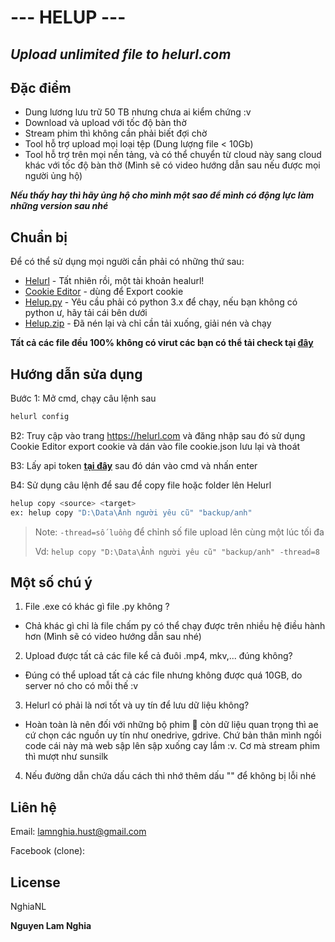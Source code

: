 # --- HELUP ---
## _Upload unlimited file to helurl.com_
## Đặc điểm
- Dung lương lưu trữ 50 TB nhưng chưa ai kiểm chứng :v
- Download và upload với tốc độ bàn thờ
- Stream phim thì không cần phải biết đợi chờ
- Tool hỗ trợ upload mọi loại tệp (Dung lượng file < 10Gb)
- Tool hỗ trợ trên mọi nền tảng, và có thể chuyển từ cloud này sang cloud khác với tốc độ bàn thờ (Mình sẽ có video hướng dẫn sau nếu được mọi người ủng hộ)


***Nếu thấy hay thì hãy ủng hộ cho mình một sao để mình có động lực làm những version sau nhé***
## Chuẩn bị

Để có thể sử dụng mọi người cần phải có những thứ sau:

- [Helurl](https://helurl.com) - Tất nhiên rồi, một tài khoản healurl!
- [Cookie Editor](https://chrome.google.com/webstore/detail/cookie-editor/hlkenndednhfkekhgcdicdfddnkalmdm) - dùng để Export cookie
- [Helup.py](https://github.com/nguyenlamnghia/Helup/releases/download/v1.0.0/helup.py) - Yêu cầu phải có python 3.x để chạy, nếu bạn không có python ư, hãy tải cái bên dưới
- [Helup.zip](https://github.com/nguyenlamnghia/Helup/releases/download/v1.0.0/helup.zip) - Đã nén lại và chỉ cần tải xuống, giải nén và chạy

**Tất cả các file đều 100% không có virut các bạn có thể tải check tại [**đây**](https://www.virustotal.com/gui/file/22d46411ce864b5d5e6cd24ba4cbc2d8418e0bd29bdf43b90cef22e56b78ed2d?nocache=1)**

## Hướng dẫn sửa dụng

Bước 1: Mở cmd, chạy câu lệnh sau

```sh
helurl config
```

B2: Truy cập vào trang https://helurl.com và đăng nhập sau đó sử dụng Cookie Editor export cookie và dán vào file cookie.json lưu lại và thoát

B3: Lấy api token [**tại đây**](https://helurl.com/account-settings) sau đó dán vào cmd và nhấn enter

B4: Sử dụng câu lệnh để sau để copy file hoặc folder lên Helurl

```sh
helup copy <source> <target>
ex: helup copy "D:\Data\Ảnh người yêu cũ" "backup/anh"
``` 

> Note: `-thread=số luồng` để chỉnh số file upload lên cùng một lúc tối đa
>
> Vd: ```helup copy "D:\Data\Ảnh người yêu cũ" "backup/anh" -thread=8```

## Một số chú ý

1. File .exe có khác gì file .py không ?
- Chả khác gì chỉ là file chấm py có thể chạy được trên nhiều hệ điều hành hơn (Mình sẽ có video hướng dẫn sau nhé)
2. Upload được tất cả các file kể cả đuôi .mp4, mkv,... đúng không?
- Đúng có thể upload tất cả các file nhưng không được quá 10GB, do server nó cho có mỗi thế :v
3. Helurl có phải là nơi tốt và uy tín để lưu dữ liệu không?
- Hoàn toàn là nên đối với những bộ phim 🐖 còn dữ liệu quan trọng thì ae cứ chọn các nguồn uy tín như onedrive, gdrive. Chứ bản thân mình ngồi code cái này mà web sập lên sập xuống cay lắm :v. Cơ mà stream phim thì mượt như sunsilk
4. Nếu đường dẫn chứa dấu cách thì nhớ thêm dấu "" để không bị lỗi nhé


## Liên hệ

Email: lamnghia.hust@gmail.com

Facebook (clone): 

## License

NghiaNL

**Nguyen Lam Nghia**
